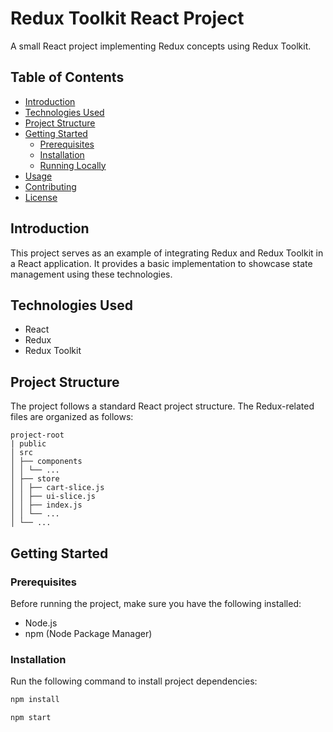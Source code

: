 # Redux Toolkit React Project

A small React project implementing Redux concepts using Redux Toolkit.

## Table of Contents

- [Introduction](#introduction)
- [Technologies Used](#technologies-used)
- [Project Structure](#project-structure)
- [Getting Started](#getting-started)
  - [Prerequisites](#prerequisites)
  - [Installation](#installation)
  - [Running Locally](#running-locally)
- [Usage](#usage)
- [Contributing](#contributing)
- [License](#license)

## Introduction

This project serves as an example of integrating Redux and Redux Toolkit in a React application. It provides a basic implementation to showcase state management using these technologies.

## Technologies Used

- React
- Redux
- Redux Toolkit

## Project Structure

The project follows a standard React project structure. The Redux-related files are organized as follows:

```
project-root
| public
│ src
│ ├── components
│ │ └── ...
│ ├── store
│ │ ├── cart-slice.js
│ │ ├── ui-slice.js
│ │ ├── index.js
│ │ └── ...
│ └── ...
```

## Getting Started

### Prerequisites

Before running the project, make sure you have the following installed:

- Node.js
- npm (Node Package Manager)

### Installation

Run the following command to install project dependencies:

```bash
npm install
```
```bash
npm start
```
